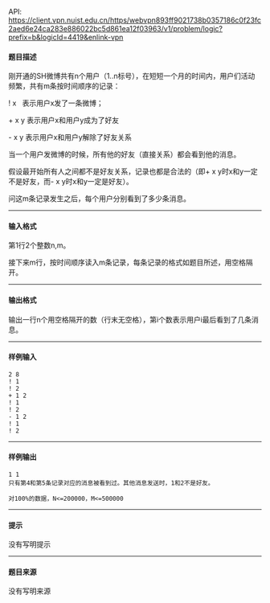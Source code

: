 API: https://client.vpn.nuist.edu.cn/https/webvpn893ff9021738b0357186c0f23fc2aed6e24ca283e886022bc5d861ea12f03963/v1/problem/logic?prefix=b&logicId=4419&enlink-vpn

#### 题目描述

刚开通的SH微博共有n个用户（1..n标号），在短短一个月的时间内，用户们活动频繁，共有m条按时间顺序的记录：

! x   表示用户x发了一条微博；

\+ x y 表示用户x和用户y成为了好友

\- x y 表示用户x和用户y解除了好友关系

当一个用户发微博的时候，所有他的好友（直接关系）都会看到他的消息。

假设最开始所有人之间都不是好友关系，记录也都是合法的（即+ x y时x和y一定不是好友，而- x y时x和y一定是好友）。

问这m条记录发生之后，每个用户分别看到了多少条消息。

---

#### 输入格式

第1行2个整数n,m。

接下来m行，按时间顺序读入m条记录，每条记录的格式如题目所述，用空格隔开。

---

#### 输出格式

输出一行n个用空格隔开的数（行末无空格），第i个数表示用户i最后看到了几条消息。

---

#### 样例输入
```
2 8
! 1
! 2
+ 1 2
! 1
! 2
- 1 2
! 1
! 2
```

---

#### 样例输出
```
1 1
只有第4和第5条记录对应的消息被看到过。其他消息发送时，1和2不是好友。

对100%的数据，N<=200000，M<=500000

```

---

#### 提示

没有写明提示

---

#### 题目来源

没有写明来源